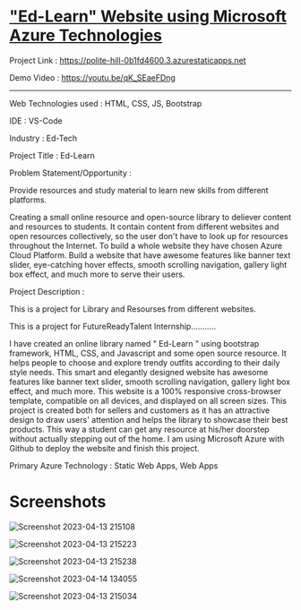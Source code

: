 # ["Ed-Learn" Website using Microsoft Azure Technologies](https://polite-hill-0b1fd4600.3.azurestaticapps.net)

Project Link : https://polite-hill-0b1fd4600.3.azurestaticapps.net

Demo Video : https://youtu.be/qK_SEaeFDng

_______________________________________________________________________________________________________________________________________________________________________

Web Technologies used : HTML, CSS, JS, Bootstrap

IDE : VS-Code

Industry : Ed-Tech

Project Title : Ed-Learn

Problem Statement/Opportunity :

Provide resources and study material to learn new skills from different platforms.

Creating a small online resource and open-source library to deliever content and resources to students. It contain content from different 
websites and open resources collectively, so the user don't have to look up for resources throughout the Internet. To build a whole website they have chosen Azure Cloud Platform. Build a website that have awesome features like banner text slider, eye-catching hover effects, smooth scrolling navigation, gallery light box effect, and much more to serve their users.

Project Description :

This is a project for Library and Resourses from different websites.

This is a project for FutureReadyTalent Internship...........

I have created an online library named " Ed-Learn " using bootstrap framework, HTML, CSS, and Javascript and some open source resource. It helps people to choose and explore trendy outfits according to their daily style needs. This smart and elegantly designed website has awesome features like banner text slider, smooth scrolling navigation, gallery light box effect, and much more. This website is a 100% responsive cross-browser template, compatible on all devices, and displayed on all screen sizes. This project is created both for sellers and customers as it has an attractive design to draw users' attention and helps the library to showcase their best products. This way a student can get any resource at his/her doorstep without actually stepping out of the home. I am using Microsoft Azure with Github to deploy the website and finish this project.

Primary Azure Technology : Static Web Apps, Web Apps

# Screenshots

![Screenshot 2023-04-13 215108](https://user-images.githubusercontent.com/113287315/231824672-ec004c7c-8ba1-4d1b-9698-04f0ef0f6a57.jpg)

![Screenshot 2023-04-13 215223](https://user-images.githubusercontent.com/113287315/231824770-d5872461-bf5d-4b95-8405-c6dcdccfda39.jpg)

![Screenshot 2023-04-13 215238](https://user-images.githubusercontent.com/113287315/231824905-313d8a99-dc65-4fc3-8fc8-12f369f82e2a.jpg)

![Screenshot 2023-04-14 134055](https://user-images.githubusercontent.com/113287315/231985038-9bd9e300-0085-4719-84e8-61072bbd65f6.jpg)

![Screenshot 2023-04-13 215034](https://user-images.githubusercontent.com/113287315/231825009-3b532441-508d-495b-a731-a14d38322260.jpg)

